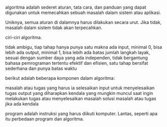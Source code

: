algoritma adalah sederet aturan, tata cara, dan panduan yang dapat digunakan untuk memecahkan sebuah masalah dalam sistem atau aplikasi.

Uniknya, semua aturan di dalamnya harus dilakukan secara urut. Jika tidak, masalah dalam sistem tidak akan terpecahkan.

ciri-ciri algoritma.

tidak ambigu, tiap tahap hanya punya satu makna
ada input, minimal 0, bisa lebih
ada output, minimal 1, bisa lebih
ada batas jumlah langkah
layak, sesuai dengan sumber daya yang ada
independen, tidak bergantung bahasa pemrograman tertentu
efektif dan efisien, satu tahap bersifat sederhana dan punya batas waktu


berikut adalah beberapa komponen dalam algoritma:

masalah atau tugas yang harus ia selesaikan
input untuk menyelesaikan tugas
output yang diharapkan
kendala yang mungkin muncul saat ingin melakukan tugas atau menyelesaikan masalah
solusi masalah atau tugas jika ada kendala

program adalah instruksi yang harus diikuti komputer. Lantas, seperti apa itu perbedaan program dan algoritma.